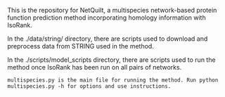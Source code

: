 This is the repository for NetQuilt, a multispecies network-based protein function prediction method incorporating homology information with IsoRank.

In the ./data/string/ directory, there are scripts used to download and preprocess data from STRING used in the method.

In the ./scripts/model_scripts directory, there are scripts used to run the method once IsoRank has been run on all pairs of networks.

    multispecies.py is the main file for running the method. Run python multispecies.py -h for options and use instructions.
